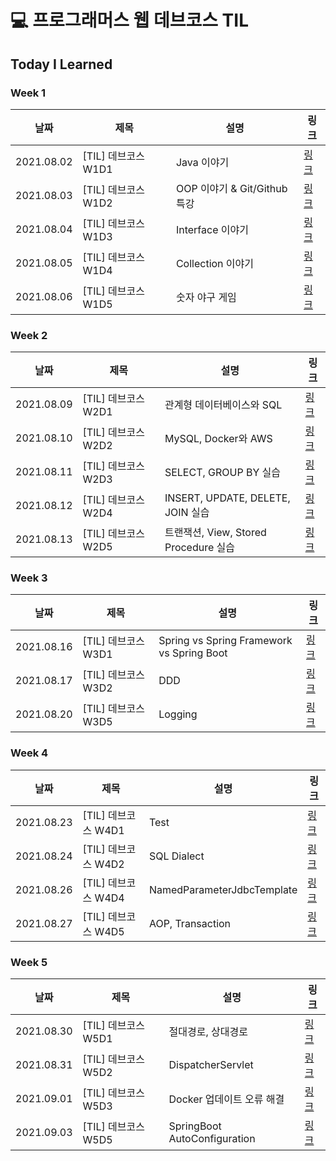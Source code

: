 # 💻 프로그래머스 웹 데브코스 TIL

## Today I Learned

### Week 1

|날짜|제목|설명|링크|
|---|---|---|---|
|2021.08.02|[TIL] 데브코스 W1D1|Java 이야기|[링크](https://velog.io/@jummi10/TIL-devcourse-W1D1)|
|2021.08.03|[TIL] 데브코스 W1D2|OOP 이야기 & Git/Github 특강|[링크](https://velog.io/@jummi10/TIL-devcourse-W1D2)|
|2021.08.04|[TIL] 데브코스 W1D3|Interface 이야기|[링크](https://velog.io/@jummi10/TIL-devcourse-W1D3)|
|2021.08.05|[TIL] 데브코스 W1D4|Collection 이야기|[링크](https://velog.io/@jummi10/TIL-devcourse-W1D4)|
|2021.08.06|[TIL] 데브코스 W1D5|숫자 야구 게임|[링크](https://velog.io/@jummi10/TIL-devcourse-W1D5)|


### Week 2

|날짜|제목|설명|링크|
|---|---|---|---|
|2021.08.09|[TIL] 데브코스 W2D1|관계형 데이터베이스와 SQL|[링크](https://velog.io/@jummi10/TIL-devcourse-W2D1)|
|2021.08.10|[TIL] 데브코스 W2D2|MySQL, Docker와 AWS|[링크](https://velog.io/@jummi10/TIL-devcourse-W2D2)|
|2021.08.11|[TIL] 데브코스 W2D3|SELECT, GROUP BY 실습|[링크](https://velog.io/@jummi10/TIL-devcourse-W2D3)|
|2021.08.12|[TIL] 데브코스 W2D4|INSERT, UPDATE, DELETE, JOIN 실습|[링크](https://velog.io/@jummi10/TIL-devcourse-W2D4)|
|2021.08.13|[TIL] 데브코스 W2D5|트랜잭션, View, Stored Procedure 실습|[링크](https://velog.io/@jummi10/TIL-devcourse-W2D5)|

### Week 3

|날짜|제목|설명|링크|
|---|---|---|---|
|2021.08.16|[TIL] 데브코스 W3D1|Spring vs Spring Framework vs Spring Boot|[링크](https://velog.io/@jummi10/TIL-devcourse-W3D1)|
|2021.08.17|[TIL] 데브코스 W3D2|DDD|[링크](https://velog.io/@jummi10/TIL-devcourse-W3D2)|
|2021.08.20|[TIL] 데브코스 W3D5|Logging|[링크](https://velog.io/@jummi10/TIL-W3D5-Logging)|

### Week 4

|날짜|제목|설명|링크|
|---|---|---|---|
|2021.08.23|[TIL] 데브코스 W4D1|Test|[링크](https://velog.io/@jummi10/TIL-devcourse-W4D1-Test)|
|2021.08.24|[TIL] 데브코스 W4D2|SQL Dialect|[링크](https://velog.io/@jummi10/TIL-devcourse-W4D2-SQL-Dialect)|
|2021.08.26|[TIL] 데브코스 W4D4|NamedParameterJdbcTemplate|[링크](https://velog.io/@jummi10/TIL-W4D4-NamedParameterJdbcTemplate)|
|2021.08.27|[TIL] 데브코스 W4D5|AOP, Transaction|[링크](https://velog.io/@jummi10/TIL-W4D5-AOP-Transaction)|

### Week 5

|날짜|제목|설명|링크|
|---|---|---|---|
|2021.08.30|[TIL] 데브코스 W5D1|절대경로, 상대경로|[링크](https://velog.io/@jummi10/TIL-W5D1-directory)|
|2021.08.31|[TIL] 데브코스 W5D2|DispatcherServlet|[링크](https://velog.io/@jummi10/TIL-devcourse-W5D2-DispatcherServlet)|
|2021.09.01|[TIL] 데브코스 W5D3|Docker 업데이트 오류 해결|[링크](https://velog.io/@jummi10/Docker-solve-update-error)|
|2021.09.03|[TIL] 데브코스 W5D5|SpringBoot AutoConfiguration|[링크](https://velog.io/@jummi10/TIL-devcourse-W5D5-SpringBoot-AutoConfiguration)|
